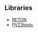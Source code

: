 ## Libraries
* [RETON](https://github.com/h3x4n1um/RETON)
* [PVZ2tools](https://github.com/Nineteendo/PVZ2tools)
